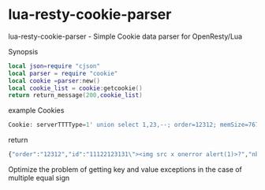 # lua-resty-cookie-parser
lua-resty-cookie-parser - Simple Cookie data parser for OpenResty/Lua



Synopsis

```lua
local json=require "cjson"
local parser = require "cookie"
local cookie =parser:new()
local cookie_list = cookie:getcookie()
return return_message(200,cookie_list)

```

example Cookies
```php
Cookie: serverTTTType=1' union select 1,23,--; order=12312; memSize=7671; test=%7B%22;  nbamea=111;rememberMe=11;ada=qweq;ada=11;id=111;id=22123131"><img src=x onerror=alert(1)>?
```




return 

```php
{"order":"12312","id":"11122123131\"><img src x onerror alert(1)>?","nbamea":"111","serverttttype":"1' union select 1,23,--","ada":"qweq11","memsize":"7671","test":"{\"","rememberme":"11"}
```


Optimize the problem of getting key and value exceptions in the case of multiple equal sign


